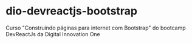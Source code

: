 # dio-devreactjs-bootstrap
Curso "Construindo páginas para internet com Bootstrap" do bootcamp DevReactJs da Digital Innovation One
#